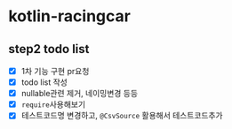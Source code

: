 # kotlin-racingcar

## step2 todo list
* [x] 1차 기능 구현 pr요청
* [x] todo list 작성
* [x] nullable관련 제거, 네이밍변경 등등
* [x] `require`사용해보기
* [x] 테스트코드명 변경하고, `@CsvSource` 활용해서 테스트코드추가
